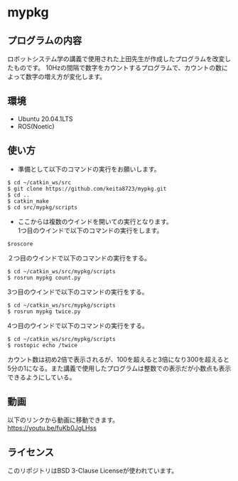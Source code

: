 # mypkg

## プログラムの内容
ロボットシステム学の講義で使用された上田先生が作成したプログラムを改変したものです。
10Hzの間隔で数字をカウントするプログラムで、カウントの数によって数字の増え方が変化します。

## 環境
- Ubuntu 20.04.1LTS
- ROS(Noetic)

## 使い方
- 準備として以下のコマンドの実行をお願いします。
```
$ cd ~/catkin_ws/src
$ git clone https://github.com/keita8723/mypkg.git
$ cd ..
$ catkin_make
$ cd src/mypkg/scripts
```
- ここからは複数のウインドを開いての実行となります。  
1つ目のウインドで以下のコマンドの実行をします。
```
$roscore
```  

２つ目のウインドで以下のコマンドの実行をする。
```
$ cd ~/catkin_ws/src/mypkg/scripts
$ rosrun mypkg count.py
```  

3つ目のウインドで以下のコマンドの実行をする。
```
$ cd ~/catkin_ws/src/mypkg/scripts
$ rosrun mypkg twice.py
```  

4つ目のウインドで以下のコマンドの実行をする。
```
$ cd ~/catkin_ws/src/mypkg/scripts
$ rostopic echo /twice
```  

カウント数は初め2倍で表示されるが、100を超えると3倍になり300を超えると5分の1になる。また講義で使用したプログラムは整数での表示だが小数点も表示できるようにしている。

## 動画
以下のリンクから動画に移動できます。  
https://youtu.be/fuKb0JgLHss

## ライセンス
このリポジトリはBSD 3-Clause Licenseが使われています。


